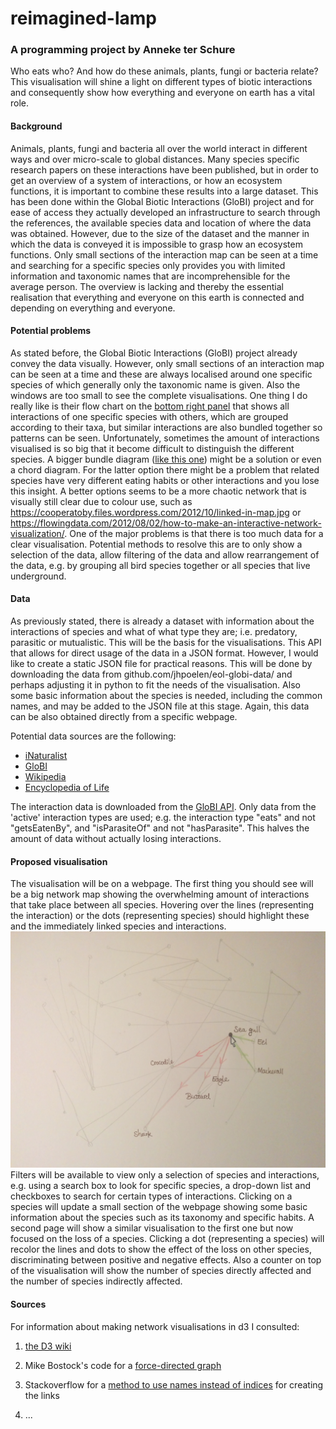 # reimagined-lamp
### A programming project by Anneke ter Schure

Who eats who? And how do these animals, plants, fungi or bacteria relate? This visualisation will shine a light on different types of biotic interactions and consequently show how everything and everyone on earth has a vital role.

#### Background
Animals, plants, fungi and bacteria all over the world interact in different ways and over micro-scale to global distances. Many species specific research papers on these interactions have been published, but in order to get an overview of a system of interactions, or how an ecosystem functions, it is important to combine these results into a large dataset. This has been done within the Global Biotic Interactions (GloBI) project and for ease of access they actually developed an infrastructure to search through the references, the available species data and location of where the data was obtained. However, due to the size of the dataset and the manner in which the data is conveyed it is impossible to grasp how an ecosystem functions. Only small sections of the interaction map can be seen at a time and searching for a specific species only provides you with limited information and taxonomic names that are incomprehensible for the average person. The overview is lacking and thereby the essential realisation that everything and everyone on this earth is connected and depending on everything and everyone.

#### Potential problems
As stated before, the Global Biotic Interactions (GloBI) project already convey the data visually. However, only small sections of an interaction map can be seen at a time and these are always localised around one specific species of which generally only the taxonomic name is given. Also the windows are too small to see the complete visualisations. One thing I do really like is their flow chart on the [bottom right panel](http://www.globalbioticinteractions.org/browse/index.html#interactionType=interactsWith&resultType=json&sourceTaxon=Chelonia%20mydas) that shows all interactions of one specific species with others, which are grouped according to their taxa, but similar interactions are also bundled together so patterns can be seen. Unfortunately, sometimes the amount of interactions visualised is so big that it become difficult to distinguish the different species. A bigger bundle diagram ([like this one](http://mbostock.github.io/d3/talk/20111116/bundle.html)) might be a solution or even a chord diagram. For the latter option there might be a problem that related species have very different eating habits or other interactions and you lose this insight. A better options seems to be a more chaotic network that is visually still clear due to colour use, such as https://cooperatoby.files.wordpress.com/2012/10/linked-in-map.jpg or https://flowingdata.com/2012/08/02/how-to-make-an-interactive-network-visualization/.
One of the major problems is that there is too much data for a clear visualisation. Potential methods to resolve this are to only show a selection of the data, allow filtering of the data and allow rearrangement of the data, e.g. by grouping all bird species together or all species that live underground.

#### Data
As previously stated, there is already a dataset with information about the interactions of species and what of what type they are; i.e. predatory, parasitic or mutualistic. This will be the basis for the visualisations. This API that allows for direct usage of the data in a JSON format. However, I would like to create a static JSON file for practical reasons. This will be done by downloading the data from github.com/jhpoelen/eol-globi-data/ and perhaps adjusting it in python to fit the needs of the visualisation. Also some basic information about the species is needed, including the common names, and may be added to the JSON file at this stage. Again, this data can be also obtained directly from a specific webpage.

Potential data sources are the following:
* [iNaturalist](http://www.inaturalist.org)
* [GloBI](https://www.globalbioticinteractions.org)
* [Wikipedia](http://www.wikipedia.org)
* [Encyclopedia of Life](https://www.eol.org)

The interaction data is downloaded from the [GloBI API](https://github.com/jhpoelen/eol-globi-data/wiki/API#interactions). Only data from the 'active' interaction types are used; e.g. the interaction type "eats" and not "getsEatenBy", and "isParasiteOf" and not "hasParasite". This halves the amount of data without actually losing interactions.


#### Proposed visualisation
The visualisation will be on a webpage. The first thing you should see will be a big network map showing the overwhelming amount of interactions that take place between all species. Hovering over the lines (representing the interaction) or the dots (representing species) should highlight these and the immediately linked species and interactions.
![](doc/NetworkSketch.jpg)
Filters will be available to view only a selection of species and interactions, e.g. using a search box to look for specific species, a drop-down list and checkboxes to search for certain types of interactions.
Clicking on a species will update a small section of the webpage showing some basic information about the species such as its taxonomy and specific habits.
A second page will show a similar visualisation to the first one but now focused on the loss of a species. Clicking a dot (representing a species) will recolor the lines and dots to show the effect of the loss on other species, discriminating between positive and negative effects. Also a counter on top of the visualisation will show the number of species directly affected and the number of species indirectly affected.

#### Sources
For information about making network visualisations in d3 I consulted:

1. [the D3 wiki ](https://github.com/mbostock/d3/wiki/Force-Layout)

2. Mike Bostock's code for a [force-directed graph](http://bl.ocks.org/mbostock/4062045)

3. Stackoverflow for a [method to use names instead of indices](http://stackoverflow.com/questions/23986466/d3-force-layout-linking-nodes-by-name-instead-of-index) for creating the links

4. ...

